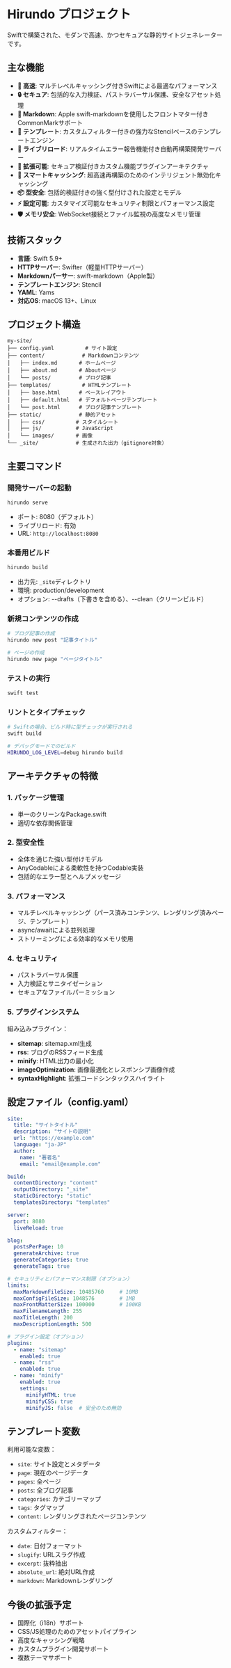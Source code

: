 # Hirundo プロジェクト

Swiftで構築された、モダンで高速、かつセキュアな静的サイトジェネレーターです。

## 主な機能

- **🚀 高速**: マルチレベルキャッシング付きSwiftによる最適なパフォーマンス
- **🔒 セキュア**: 包括的な入力検証、パストラバーサル保護、安全なアセット処理
- **📝 Markdown**: Apple swift-markdownを使用したフロントマター付きCommonMarkサポート
- **🎨 テンプレート**: カスタムフィルター付きの強力なStencilベースのテンプレートエンジン
- **🔄 ライブリロード**: リアルタイムエラー報告機能付き自動再構築開発サーバー
- **🧩 拡張可能**: セキュア検証付きカスタム機能プラグインアーキテクチャ
- **💾 スマートキャッシング**: 超高速再構築のためのインテリジェント無効化キャッシング
- **📦 型安全**: 包括的検証付きの強く型付けされた設定とモデル
- **⚡ 設定可能**: カスタマイズ可能なセキュリティ制限とパフォーマンス設定
- **🛡️ メモリ安全**: WebSocket接続とファイル監視の高度なメモリ管理

## 技術スタック

- **言語**: Swift 5.9+
- **HTTPサーバー**: Swifter（軽量HTTPサーバー）
- **Markdownパーサー**: swift-markdown（Apple製）
- **テンプレートエンジン**: Stencil
- **YAML**: Yams
- **対応OS**: macOS 13+、Linux

## プロジェクト構造

```
my-site/
├── config.yaml          # サイト設定
├── content/            # Markdownコンテンツ
│   ├── index.md       # ホームページ
│   ├── about.md       # Aboutページ
│   └── posts/         # ブログ記事
├── templates/          # HTMLテンプレート
│   ├── base.html      # ベースレイアウト
│   ├── default.html   # デフォルトページテンプレート
│   └── post.html      # ブログ記事テンプレート
├── static/            # 静的アセット
│   ├── css/          # スタイルシート
│   ├── js/           # JavaScript
│   └── images/       # 画像
└── _site/            # 生成された出力（gitignore対象）
```

## 主要コマンド

### 開発サーバーの起動
```bash
hirundo serve
```
- ポート: 8080（デフォルト）
- ライブリロード: 有効
- URL: `http://localhost:8080`

### 本番用ビルド
```bash
hirundo build
```
- 出力先: `_site`ディレクトリ
- 環境: production/development
- オプション: --drafts（下書きを含める）、--clean（クリーンビルド）

### 新規コンテンツの作成
```bash
# ブログ記事の作成
hirundo new post "記事タイトル"

# ページの作成
hirundo new page "ページタイトル"
```

### テストの実行
```bash
swift test
```

### リントとタイプチェック
```bash
# Swiftの場合、ビルド時に型チェックが実行される
swift build

# デバッグモードでのビルド
HIRUNDO_LOG_LEVEL=debug hirundo build
```

## アーキテクチャの特徴

### 1. パッケージ管理
- 単一のクリーンなPackage.swift
- 適切な依存関係管理

### 2. 型安全性
- 全体を通じた強い型付けモデル
- AnyCodableによる柔軟性を持つCodable実装
- 包括的なエラー型とヘルプメッセージ

### 3. パフォーマンス
- マルチレベルキャッシング（パース済みコンテンツ、レンダリング済みページ、テンプレート）
- async/awaitによる並列処理
- ストリーミングによる効率的なメモリ使用

### 4. セキュリティ
- パストラバーサル保護
- 入力検証とサニタイゼーション
- セキュアなファイルパーミッション

### 5. プラグインシステム
組み込みプラグイン：
- **sitemap**: sitemap.xml生成
- **rss**: ブログのRSSフィード生成
- **minify**: HTML出力の最小化
- **imageOptimization**: 画像最適化とレスポンシブ画像作成
- **syntaxHighlight**: 拡張コードシンタックスハイライト

## 設定ファイル（config.yaml）

```yaml
site:
  title: "サイトタイトル"
  description: "サイトの説明"
  url: "https://example.com"
  language: "ja-JP"
  author:
    name: "著者名"
    email: "email@example.com"

build:
  contentDirectory: "content"
  outputDirectory: "_site"
  staticDirectory: "static"
  templatesDirectory: "templates"

server:
  port: 8080
  liveReload: true

blog:
  postsPerPage: 10
  generateArchive: true
  generateCategories: true
  generateTags: true

# セキュリティとパフォーマンス制限（オプション）
limits:
  maxMarkdownFileSize: 10485760     # 10MB
  maxConfigFileSize: 1048576        # 1MB
  maxFrontMatterSize: 100000        # 100KB
  maxFilenameLength: 255
  maxTitleLength: 200
  maxDescriptionLength: 500

# プラグイン設定（オプション）
plugins:
  - name: "sitemap"
    enabled: true
  - name: "rss"
    enabled: true
  - name: "minify"
    enabled: true
    settings:
      minifyHTML: true
      minifyCSS: true
      minifyJS: false  # 安全のため無効
```

## テンプレート変数

利用可能な変数：
- `site`: サイト設定とメタデータ
- `page`: 現在のページデータ
- `pages`: 全ページ
- `posts`: 全ブログ記事
- `categories`: カテゴリーマップ
- `tags`: タグマップ
- `content`: レンダリングされたページコンテンツ

カスタムフィルター：
- `date`: 日付フォーマット
- `slugify`: URLスラグ作成
- `excerpt`: 抜粋抽出
- `absolute_url`: 絶対URL作成
- `markdown`: Markdownレンダリング

## 今後の拡張予定

- 国際化（i18n）サポート
- CSS/JS処理のためのアセットパイプライン
- 高度なキャッシング戦略
- カスタムプラグイン開発サポート
- 複数テーマサポート